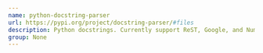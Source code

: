 ```yaml
---
name: python-docstring-parser
url: https://pypi.org/project/docstring-parser/#files
description: Python docstrings. Currently support ReST, Google, and Numpydoc-style docstrings. URL : https://pypi.org/project/docstring-parser/#files Groups : None
group: None
---
```

